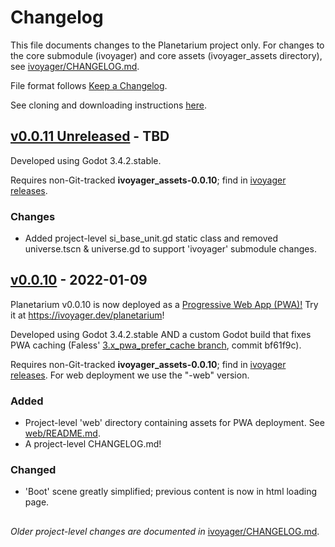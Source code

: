# Changelog

This file documents changes to the Planetarium project only. For changes to the core submodule (ivoyager) and core assets (ivoyager_assets directory), see [ivoyager/CHANGELOG.md](https://github.com/ivoyager/ivoyager/blob/master/CHANGELOG.md).

File format follows [Keep a Changelog](https://keepachangelog.com/en/1.0.0/).

See cloning and downloading instructions [here](https://www.ivoyager.dev/developers/).

## [v0.0.11 Unreleased] - TBD

Developed using Godot 3.4.2.stable.

Requires non-Git-tracked **ivoyager_assets-0.0.10**; find in [ivoyager releases](https://github.com/ivoyager/ivoyager/releases).

### Changes
* Added project-level si_base_unit.gd static class and removed universe.tscn & universe.gd to support 'ivoyager' submodule changes.

## [v0.0.10] - 2022-01-09

Planetarium v0.0.10 is now deployed as a [Progressive Web App (PWA)!](https://godotengine.org/article/godot-web-progress-report-8) Try it at https://ivoyager.dev/planetarium!

Developed using Godot 3.4.2.stable AND a custom Godot build that fixes PWA caching (Faless' [3.x_pwa_prefer_cache branch](https://github.com/godotengine/godot/compare/3.x...Faless:js/3.x_pwa_prefer_cache), commit bf61f9c).

Requires non-Git-tracked **ivoyager_assets-0.0.10**; find in [ivoyager releases](https://github.com/ivoyager/ivoyager/releases). For web deployment we use the "-web" version.

### Added
* Project-level 'web' directory containing assets for PWA deployment. See [web/README.md](https://github.com/ivoyager/planetarium/tree/master/web).
* A project-level CHANGELOG.md!

### Changed
* 'Boot' scene greatly simplified; previous content is now in html loading page.

##
*Older project-level changes are documented in* [ivoyager/CHANGELOG.md](https://github.com/ivoyager/ivoyager/blob/master/CHANGELOG.md).

[v0.0.11 Unreleased]: https://github.com/ivoyager/planetarium/compare/v0.0.10...HEAD
[v0.0.10]: https://github.com/ivoyager/planetarium/compare/v0.0.9-alpha...v0.0.10
